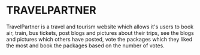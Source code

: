 # TRAVELPARTNER
TravelPartner is a travel and tourism website which allows it's users to book air, train, bus tickets, post blogs and pictures about their trips, see the blogs and pictures which others have posted, vote the packages which they liked the most and book the packages based on the number of votes.
